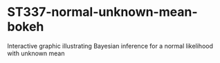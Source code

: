 # ST337-normal-unknown-mean-bokeh
Interactive graphic illustrating Bayesian inference for a normal likelihood with unknown mean
